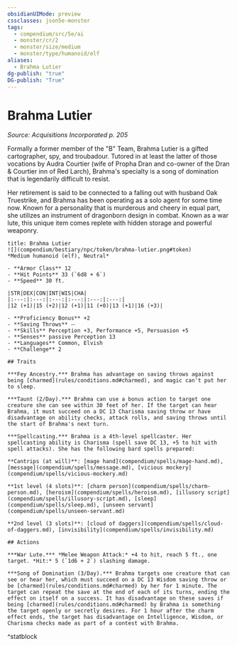 ```yaml
---
obsidianUIMode: preview
cssclasses: json5e-monster
tags:
  - compendium/src/5e/ai
  - monster/cr/2
  - monster/size/medium
  - monster/type/humanoid/elf
aliases:
  - Brahma Lutier
dg-publish: "true"
DG-publish: "True"
---
```

# Brahma Lutier
*Source: Acquisitions Incorporated p. 205*  

Formally a former member of the "B" Team, Brahma Lutier is a gifted cartographer, spy, and troubadour. Tutored in at least the latter of those vocations by Audra Courtier (wife of Propha Dran and co-owner of the Dran & Courtier inn of Red Larch), Brahma's specialty is a song of domination that is legendarily difficult to resist.

Her retirement is said to be connected to a falling out with husband Oak Truestrike, and Brahma has been operating as a solo agent for some time now. Known for a personality that is murderous and cheery in equal part, she utilizes an instrument of dragonborn design in combat. Known as a war lute, this unique item comes replete with hidden storage and powerful weaponry.

```ad-statblock
title: Brahma Lutier
![](compendium/bestiary/npc/token/brahma-lutier.png#token)
*Medium humanoid (elf), Neutral*

- **Armor Class** 12 
- **Hit Points** 33 (`6d8 + 6`)
- **Speed** 30 ft.

|STR|DEX|CON|INT|WIS|CHA|
|:---:|:---:|:---:|:---:|:---:|:---:|
|12 (+1)|15 (+2)|12 (+1)|11 (+0)|13 (+1)|16 (+3)|

- **Proficiency Bonus** +2
- **Saving Throws** ⏤
- **Skills** Perception +3, Performance +5, Persuasion +5
- **Senses** passive Perception 13
- **Languages** Common, Elvish
- **Challenge** 2

## Traits

***Fey Ancestry.*** Brahma has advantage on saving throws against being [charmed](rules/conditions.md#charmed), and magic can't put her to sleep.

***Taunt (2/Day).*** Brahma can use a bonus action to target one creature she can see within 30 feet of her. If the target can hear Brahma, it must succeed on a DC 13 Charisma saving throw or have disadvantage on ability checks, attack rolls, and saving throws until the start of Brahma's next turn.

***Spellcasting.*** Brahma is a 4th-level spellcaster. Her spellcasting ability is Charisma (spell save DC 13, +5 to hit with spell attacks). She has the following bard spells prepared:

**Cantrips (at will)**: [mage hand](compendium/spells/mage-hand.md), [message](compendium/spells/message.md), [vicious mockery](compendium/spells/vicious-mockery.md)

**1st level (4 slots)**: [charm person](compendium/spells/charm-person.md), [heroism](compendium/spells/heroism.md), [illusory script](compendium/spells/illusory-script.md), [sleep](compendium/spells/sleep.md), [unseen servant](compendium/spells/unseen-servant.md)

**2nd level (3 slots)**: [cloud of daggers](compendium/spells/cloud-of-daggers.md), [invisibility](compendium/spells/invisibility.md)

## Actions

***War Lute.*** *Melee Weapon Attack:* +4 to hit, reach 5 ft., one target. *Hit:* 5 (`1d6 + 2`) slashing damage.

***Song of Domination (3/Day).*** Brahma targets one creature that can see or hear her, which must succeed on a DC 13 Wisdom saving throw or be [charmed](rules/conditions.md#charmed) by her for 1 minute. The target can repeat the save at the end of each of its turns, ending the effect on itself on a success. It has disadvantage on these saves if being [charmed](rules/conditions.md#charmed) by Brahma is something the target openly or secretly desires. For 1 hour after the charm effect ends, the target has disadvantage on Intelligence, Wisdom, or Charisma checks made as part of a contest with Brahma.
```
^statblock